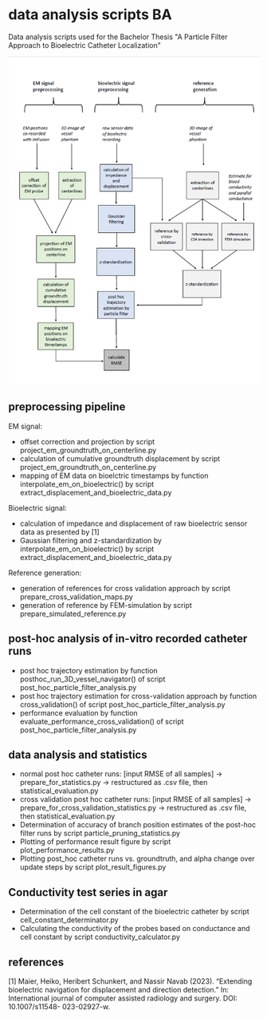# data analysis scripts BA
Data analysis scripts used for the Bachelor Thesis "A Particle Filter Approach to Bioelectric Catheter Localization"

![img.png](img.png)


## preprocessing pipeline
EM signal:
- offset correction and projection by script project_em_groundtruth_on_centerline.py
- calculation of cumulative groundtruth displacement by script project_em_groundtruth_on_centerline.py
- mapping of EM data on bioelctric timestamps by function interpolate_em_on_bioelectric() by script extract_displacement_and_bioelectric_data.py

Bioelectric signal:
- calculation of impedance and displacement of raw bioelectric sensor data as presented by [1]
- Gaussian filtering and z-standardization by interpolate_em_on_bioelectric() by script extract_displacement_and_bioelectric_data.py


Reference generation:
- generation of references for cross validation approach by script prepare_cross_validation_maps.py
- generation of reference by FEM-simulation by script prepare_simulated_reference.py


## post-hoc analysis of in-vitro recorded catheter runs
- post hoc trajectory estimation by function posthoc_run_3D_vessel_navigator() of script post_hoc_particle_filter_analysis.py
- post hoc trajectory estimation for cross-validation approach by function cross_validation() of script post_hoc_particle_filter_analysis.py
- performance evaluation by function evaluate_performance_cross_validation() of script post_hoc_particle_filter_analysis.py


## data analysis and statistics
- normal post hoc catheter runs: [input RMSE of all samples] -> prepare_for_statistics.py -> restructured as .csv file, then statistical_evaluation.py
- cross validation post hoc catheter runs: [input RMSE of all samples] -> prepare_for_cross_validation_statistics.py -> restructured as .csv file, then statistical_evaluation.py
- Determination of accuracy of branch position estimates of the post-hoc filter runs by script particle_pruning_statistics.py
- Plotting of performance result figure by script plot_performance_results.py
- Plotting post_hoc catheter runs vs. groundtruth, and alpha change over update steps by script plot_result_figures.py


## Conductivity test series in agar
- Determination of the cell constant of the bioelectric catheter by script cell_constant_determinator.py
- Calculating the conductivity of the probes based on conductance and cell constant by script conductivity_calculator.py

## references

[1] Maier, Heiko, Heribert Schunkert, and Nassir Navab (2023). “Extending bioelectric
navigation for displacement and direction detection.” In: International
journal of computer assisted radiology and surgery. DOI: 10.1007/s11548-
023-02927-w.

